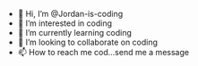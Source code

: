 - 👋 Hi, I’m @Jordan-is-coding
- 👀 I’m interested in coding
- 🌱 I’m currently learning coding
- 💞️ I’m looking to collaborate on coding
- 📫 How to reach me cod...send me a message

<!---
Jordan-is-coding/Jordan-is-coding is a ✨ special ✨ repository because its `README.md` (this file) appears on your GitHub profile.
You can click the Preview link to take a look at your changes.
--->
